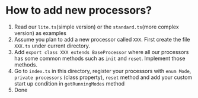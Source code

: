 # How to add new processors?

1. Read our `lite.ts`(simple version) or the `standard.ts`(more complex version) as examples
2. Assume you plan to add a new processor called `XXX`. First create the file `XXX.ts` under current directory.
3. Add `export class XXX extends BaseProcessor` where all our processors has some common methods such as `init` and `reset`. Implement those methods.
4. Go to `index.ts` in this directory, register your processors with `enum Mode`, `private processors` (class property), `reset` method and add your custom start up condition in `getRunningModes` method
5. Done
